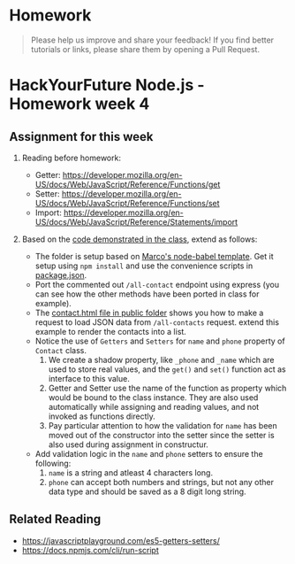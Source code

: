 # Homework

> Please help us improve and share your feedback! If you find better tutorials or links, please share them by opening a Pull Request.

# HackYourFuture Node.js - Homework week 4

## Assignment for this week

1. Reading before homework:

	* Getter:
	https://developer.mozilla.org/en-US/docs/Web/JavaScript/Reference/Functions/get
	* Setter: https://developer.mozilla.org/en-US/docs/Web/JavaScript/Reference/Functions/set
	* Import: https://developer.mozilla.org/en-US/docs/Web/JavaScript/Reference/Statements/import

1. Based on the [code demonstrated in the class](../classwork), extend as follows:

	* The folder is setup based on [Marco's node-babel template](https://github.com/pmcalabrese/node-babel). Get it setup using `npm install` and use the convenience scripts in [package.json](./package.json).
	* Port the commented out `/all-contact` endpoint using express (you can see how the other methods have been ported in class for example).
	* The [contact.html file in public folder](../classwork/public/contacts.html) shows you how to make a request to load JSON data from `/all-contacts` request. extend this example to render the contacts into a list.
	* Notice the use of `Getters` and `Setters` for `name` and `phone` property of `Contact` class.
		1. We create a shadow property, like `_phone` and `_name` which are used to store real values, and the `get()` and `set()` function act as interface to this value.
		1. Getter and Setter use the name of the function as property which would be bound to the class instance. They are also used automatically while assigning and reading values, and not invoked as functions directly.
		1. Pay particular attention to how the validation for `name` has been moved out of the constructor into the setter since the setter is also used during assignment in constructur.
	* Add validation logic in the `name` and `phone` setters to ensure the following:
		1. `name` is a string and atleast 4 characters long.
		1. `phone` can accept both numbers and strings, but not any other data type and should be saved as a 8 digit long string. 

## Related Reading

* https://javascriptplayground.com/es5-getters-setters/
* https://docs.npmjs.com/cli/run-script
